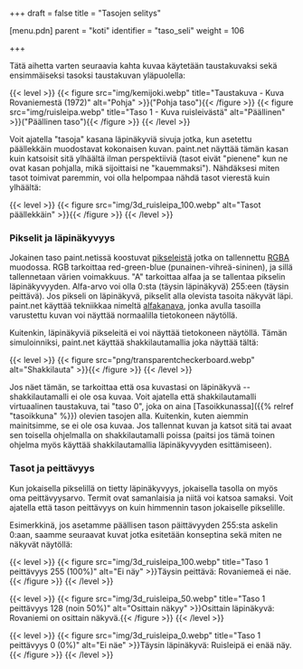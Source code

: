 +++
draft = false
title = "Tasojen selitys"

[menu.pdn]
    parent = "koti"
    identifier = "taso_seli"
    weight = 106

+++

Tätä aihetta varten seuraavia kahta kuvaa käytetään taustakuvaksi sekä ensimmäiseksi tasoksi taustakuvan yläpuolella:

{{< level >}}
    {{< figure src="img/kemijoki.webp" title="Taustakuva - Kuva Rovaniemestä (1972)" alt="Pohja" >}}("Pohja taso"){{< /figure >}}
    {{< figure src="img/ruisleipa.webp" title="Taso 1 - Kuva ruisleivästä" alt="Päällinen" >}}("Päällinen taso"){{< /figure >}}
{{< /level >}}

Voit ajatella "tasoja" kasana läpinäkyviä sivuja jotka, kun asetettu päällekkäin muodostavat kokonaisen kuvan. paint.net näyttää tämän kasan kuin
katsoisit sitä ylhäältä ilman perspektiiviä (tasot eivät "pienene" kun ne ovat kasan pohjalla, mikä sijoittaisi ne "kauemmaksi"). Nähdäksesi miten
tasot toimivat paremmin, voi olla helpompaa nähdä tasot vierestä kuin ylhäältä:

{{< level >}}
    {{< figure src="img/3d_ruisleipa_100.webp" alt="Tasot päällekkäin" >}}{{< /figure >}}
{{< /level >}}

### Pikselit ja läpinäkyvyys

Jokainen taso paint.netissä koostuvat [pikseleistä](https://fi.wikipedia.org/wiki/Pikseli) jotka on tallennettu [RGBA](https://en.wikipedia.org/wiki/RGBA_color_space)
muodossa. RGB tarkoittaa red-green-blue (punainen-vihreä-sininen), ja sillä tallennetaan värien voimakkuus. "A" tarkoittaa alfaa ja se tallentaa
pikselin läpinäkyvyyden. Alfa-arvo voi olla 0:sta (täysin läpinäkyvä) 255:een (täysin peittävä). Jos pikseli on läpinäkyvä, pikselit alla olevista
tasoita näkyvät läpi. paint.net käyttää tekniikkaa nimeltä [alfakanava](https://fi.wikipedia.org/wiki/Alfakanava), jonka avulla tasoilla varustettu
kuvan voi näyttää normaalilla tietokoneen näytöllä.

Kuitenkin, läpinäkyviä pikseleitä ei voi näyttää tietokoneen näytöllä. Tämän simuloinniksi, paint.net käyttää shakkilautamallia joka näyttää tältä:

{{< level >}}
    {{< figure src="png/transparentcheckerboard.webp" alt="Shakkilauta" >}}{{< /figure >}}
{{< /level >}}

Jos näet tämän, se tarkoittaa että osa kuvastasi on läpinäkyvä -- shakkilautamalli ei ole osa kuvaa. Voit ajatella että shakkilautamalli virtuaalinen
taustakuva, tai "taso 0", joka on aina [Tasoikkunassa]({{% relref "tasoikkuna" %}}) olevien tasojen alla. Kuitenkin, kuten aiemmin mainitsimme,
se ei ole osa kuvaa. Jos tallennat kuvan ja katsot sitä tai avaat sen toisella ohjelmalla on shakkilautamalli poissa (paitsi jos tämä toinen ohjelma
myös käyttää shakkilautamallia läpinäkyvyyden esittämiseen).

### Tasot ja peittävyys

Kun jokaisella pikselillä on tietty läpinäkyvyys, jokaisella tasolla on myös oma peittävyysarvo. Termit ovat samanlaisia ja niitä voi katsoa
samaksi. Voit ajatella että tason peittävyys on kuin himmennin tason jokaiselle pikselille.

Esimerkkinä, jos asetamme päällisen tason päittävyyden 255:sta askelin 0:aan, saamme seuraavat kuvat jotka esitetään konseptina sekä miten ne näkyvät näytöllä:

{{< level >}}
    {{< figure src="img/3d_ruisleipa_100.webp" title="Taso 1 peittävyys 255 (100%)" alt="Ei näy" >}}Täysin peittävä: Rovaniemeä ei näe.{{< /figure >}}
{{< /level >}}

{{< level >}}
    {{< figure src="img/3d_ruisleipa_50.webp" title="Taso 1 peittävyys 128 (noin 50%)" alt="Osittain näkyy" >}}Osittain läpinäkyvä: Rovaniemi on osittain näkyvä.{{< /figure >}}
{{< /level >}}

{{< level >}}
    {{< figure src="img/3d_ruisleipa_0.webp" title="Taso 1 peittävyys 0 (0%)" alt="Ei näe" >}}Täysin läpinäkyvä: Ruisleipä ei enää näy.{{< /figure >}}
{{< /level >}}